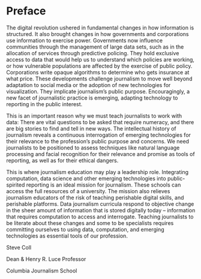 # Preface


The digital revolution ushered in fundamental changes in how information is structured. It also brought changes in how governments and corporations use information to exercise power. Governments now influence communities through the management of large data sets, such as in the allocation of services through predictive policing. They hold exclusive access to data that would help us to understand which policies are working, or how vulnerable populations are affected by the exercise of public policy. Corporations write opaque algorithms to determine who gets insurance at what price. These developments challenge journalism to move well beyond adaptation to social media or the adoption of new technologies for visualization. They implicate journalism’s public purpose. Encouragingly, a new facet of journalistic practice is emerging, adapting technology to reporting in the public interest.

This is an important reason why we must teach journalists to work with data: There are vital questions to be asked that require numeracy, and there are big stories to find and tell in new ways. The intellectual history of journalism reveals a continuous interrogation of emerging technologies for their relevance to the profession’s public purpose and concerns. We need journalists to be positioned to assess techniques like natural language processing and facial recognition for their relevance and promise as tools of reporting, as well as for their ethical dangers.

This is where journalism education may play a leadership role. Integrating computation, data science and other emerging technologies into public-spirited reporting is an ideal mission for journalism. These schools can access the full resources of a university. The mission also relieves journalism educators of the risk of teaching perishable digital skills, and perishable platforms. Data journalism curricula respond to objective change in the sheer amount of information that is stored digitally today – information that requires computation to access and interrogate. Teaching journalists to be literate about these changes and some to be specialists requires committing ourselves to using data, computation, and emerging technologies as essential tools of our profession.

Steve Coll

Dean & Henry R. Luce Professor

Columbia Journalism School

